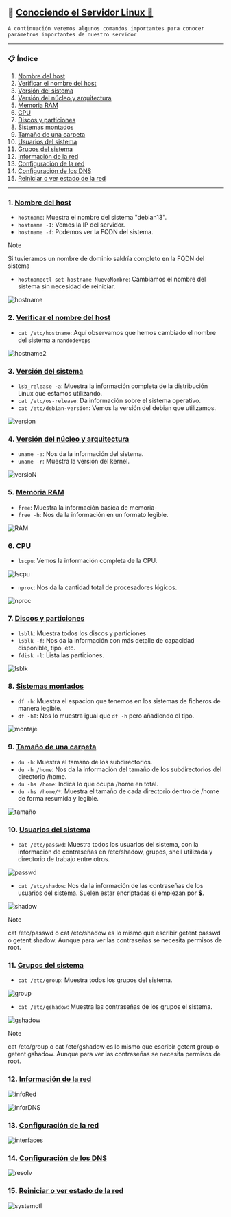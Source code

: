 ## 🐧 [Conociendo el Servidor Linux 🐧](README.md)

`A continuación veremos algunos comandos importantes para conocer parámetros importantes de nuestro servidor`

---

### 📋 Índice

1. [Nombre del host](#1-nombre-del-host)
2. [Verificar el nombre del host](#2-verificar-el-nombre-del-host)
3. [Versión del sistema](#3-versión-del-sistema)
4. [Versión del núcleo y arquitectura](#4-versión-del-núcleo-y-arquitectura)
5. [Memoria RAM](#5-memoria-ram)
6. [CPU](#6-cpu)
7. [Discos y particiones](#7-discos-y-particiones)
8. [Sistemas montados](#8-sistemas-montados)
9. [Tamaño de una carpeta](#9-tamaño-de-una-carpeta)
10. [Usuarios del sistema](#10-usuarios-del-sistema)
11. [Grupos del sistema](#11-grupos-del-sistema)
12. [Información de la red](#12-información-de-la-red)
13. [Configuración de la red](#13-configuración-de-la-red)
14. [Configuración de los DNS](#14-configuración-de-los-dns)
15. [Reiniciar o ver estado de la red](#15-reiniciar-o-ver-estado-de-la-red)

---

### 1. [Nombre del host](#-índice) 

- `hostname`: Muestra el nombre del sistema "debian13".
- `hostname -I`: Vemos la IP del servidor.
- `hostname -f`: Podemos ver la FQDN del sistema.

> [!NOTE]
> Si tuvieramos un nombre de dominio saldría completo en la FQDN del sistema

- `hostnamectl set-hostname NuevoNombre`: Cambiamos el nombre del sistema sin necesidad de reiniciar.

![hostname](/img/hostname.png)

### 2. [Verificar el nombre del host](#-índice)

- `cat /etc/hostname`: Aquí observamos que hemos cambiado el nombre del sistema a `nandodevops`

![hostname2](/img/catHostname.png)

### 3. [Versión del sistema](#-índice)

- `lsb_release -a`: Muestra la información completa de la distribución Linux que estamos utilizando.
- `cat /etc/os-release`: Da información sobre el sistema operativo.
- `cat /etc/debian-version`: Vemos la versión del debian que utilizamos.

![version](/img/version.png)

### 4. [Versión del núcleo y arquitectura](#-índice)

- `uname -a`: Nos da la información del sistema.
- `uname -r`: Muestra la versión del kernel.

![versioN](/img/versionNucleo.png)

### 5. [Memoria RAM](#-índice)

- `free`: Muestra la información básica de memoria-
- `free -h`: Nos da la información en un formato legible.

![RAM](/img/memoria.png)

### 6. [CPU](#-índice)

- `lscpu`: Vemos la información completa de la CPU.

![lscpu](/img/lscpu.png)

- `nproc`: Nos da la cantidad total de procesadores lógicos.

![nproc](/img/nproc.png)

### 7. [Discos y particiones](#-índice)

- `lsblk`: Muestra todos los discos y particiones
- `lsblk -f`: Nos da la información con más detalle de capacidad disponible, tipo, etc.
- `fdisk -l`: Lista las particiones.

![lsblk](/img/discosParticiones.png)

### 8. [Sistemas montados](#-índice)

- `df -h`: Muestra el espacion que tenemos en los sistemas de ficheros de manera legible.
- `df -hT`: Nos lo muestra igual que `df -h` pero añadiendo el tipo.

![montaje](/img/sistemasMontados.png)

### 9. [Tamaño de una carpeta](#-índice)

- `du -h`: Muestra el tamaño de los subdirectorios.
- `du -h /home`: Nos da la información del tamaño de los subdirectorios del directorio /home.
- `du -hs /home`: Indica lo que ocupa /home en total.
- `du -hs /home/*`: Muestra el tamaño de cada directorio dentro de /home de forma resumida y legible.

![tamaño](/img/tamanoCarpeta.png)

### 10. [Usuarios del sistema](#-índice)

- `cat /etc/passwd`: Muestra todos los usuarios del sistema, con la información de contraseñas en /etc/shadow, grupos, shell utilizada y directorio de trabajo entre otros.

![passwd](/img/passwd.png)

- `cat /etc/shadow`: Nos da la información de las contraseñas de los usuarios del sistema. Suelen estar encriptadas si empiezan por **$**.

![shadow](/img/shadow.png)

> [!NOTE]
> cat /etc/passwd o cat /etc/shadow es lo mismo que escribir getent passwd o getent shadow. Aunque para ver las contraseñas se necesita permisos de root.

### 11. [Grupos del sistema](#-índice)

- `cat /etc/group`: Muestra todos los grupos del sistema.

![group](/img/group.png)

- `cat /etc/gshadow`: Muestra las contraseñas de los grupos el sistema.

![gshadow](/img/gshadow.png)

> [!NOTE]
> cat /etc/group o cat /etc/gshadow es lo mismo que escribir getent group o getent gshadow. Aunque para ver las contraseñas se necesita permisos de root.

### 12. [Información de la red](#-índice)

![infoRed](/img/infoRed.png)

![inforDNS](/img/infoDNS.png)

### 13. [Configuración de la red](#-índice)

![interfaces](/img/configRed.png)

### 14. [Configuración de los DNS](#-índice)

![resolv](/img/confgDNS.png)

### 15. [Reiniciar o ver estado de la red](#-índice)

![systemctl](/img/systemctlStatus.png)
